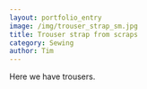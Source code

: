 ```yaml
---
layout: portfolio_entry
image: /img/trouser_strap_sm.jpg
title: Trouser strap from scraps
category: Sewing
author: Tim
---
```

Here we have trousers.
